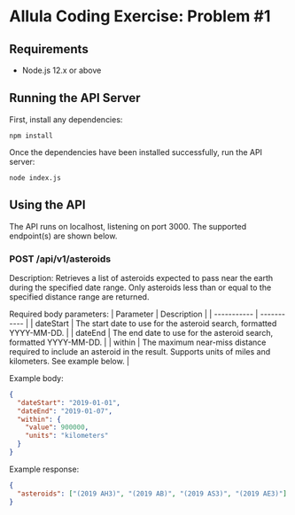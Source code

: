 # Allula Coding Exercise: Problem #1

## Requirements

- Node.js 12.x or above

## Running the API Server

First, install any dependencies:

```shell
npm install
```

Once the dependencies have been installed successfully, run the API server:

```shell
node index.js
```

## Using the API

The API runs on localhost, listening on port 3000. The supported endpoint(s) are
shown below.

### POST /api/v1/asteroids

Description: Retrieves a list of asteroids expected to pass near the earth during the specified date range.
Only asteroids less than or equal to the specified distance range are returned.

Required body parameters:
| Parameter | Description |
| ----------- | ----------- |
| dateStart | The start date to use for the asteroid search, formatted YYYY-MM-DD. |
| dateEnd | The end date to use for the asteroid search, formatted YYYY-MM-DD. |
| within | The maximum near-miss distance required to include an asteroid in the result. Supports units of miles and kilometers. See example below. |

Example body:

```json
{
  "dateStart": "2019-01-01",
  "dateEnd": "2019-01-07",
  "within": {
    "value": 900000,
    "units": "kilometers"
  }
}
```

Example response:

```json
{
  "asteroids": ["(2019 AH3)", "(2019 AB)", "(2019 AS3)", "(2019 AE3)"]
}
```

